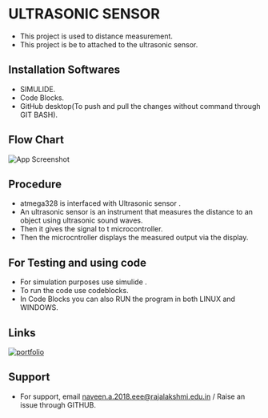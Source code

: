 # ULTRASONIC SENSOR 

*  This project is used to distance measurement.
*  This project is be to attached to the ultrasonic sensor.

## Installation Softwares

*   SIMULIDE.
*   Code Blocks.
*   GitHub desktop(To push and pull the changes without command through GIT BASH).

## Flow Chart


![App Screenshot](https://ibb.co/2cJx8JD)


## Procedure

* atmega328 is interfaced with Ultrasonic sensor .
* An ultrasonic sensor is an instrument that measures the distance to an object using ultrasonic sound waves.
* Then it gives the signal to t microcontroller.
* Then the microcntroller displays the measured output via the display.

## For Testing and using code

* For simulation purposes use simulide .
* To run the code use codeblocks.
* In Code Blocks you can also RUN the program in both LINUX and WINDOWS.

## Links

[![portfolio](https://img.shields.io/badge/my_portfolio-000?style=for-the-badge&logo=ko-fi&logoColor=white)](https://github.com/Naveenanandhan510/M2_Ultrasonic-sensor.git)

## Support

*   For support, email naveen.a.2018.eee@rajalakshmi.edu.in / Raise an issue through GITHUB.